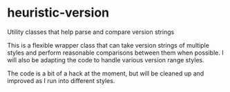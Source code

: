 # heuristic-version
Utility classes that help parse and compare version strings

This is a flexible wrapper class that can take version strings of multiple styles and perform reasonable comparisons between them when possible. I will also be adapting the code to handle various version range styles.

The code is a bit of a hack at the moment, but will be cleaned up and improved as I run into different styles.
